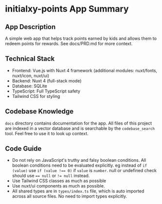 # initialxy-points App Summary

## App Description
A simple web app that helps track points earned by kids and allows them to redeem points for rewards. See docs/PRD.md for more context.

## Technical Stack
- Frontend: Vue.js with Nuxt 4 framework (additional modules: nuxt/fonts, nuxt/icon, nuxt/ui)
- Backend: Nuxt 4 (full-stack mode)
- Database: SQLite
- TypeScript: Full TypeScript safety
- Tailwind CSS for styling

## Codebase Knowledge
`docs` directory contains documentation for the app. All files of this project are indexed in a vector database and is searchable by the `codebase_search` tool. Feel free to use it to look up context.

## Code Guide
* Do not rely on JavaScript's truthy and falsy boolean conditions. All boolean conditions need to be evaluated explicitly. eg instead of `if (value)` use `if (value !== 0)` if `value` is `number`. null or undefined check should use `== null` or `!= null` instead.
* Use Tailwind CSS classes as much as possible
* Use nuxt/ui components as much as possible.
* All shared types are in `types/index.ts` file, which is auto imported across all source files. No need to import types explicitly.